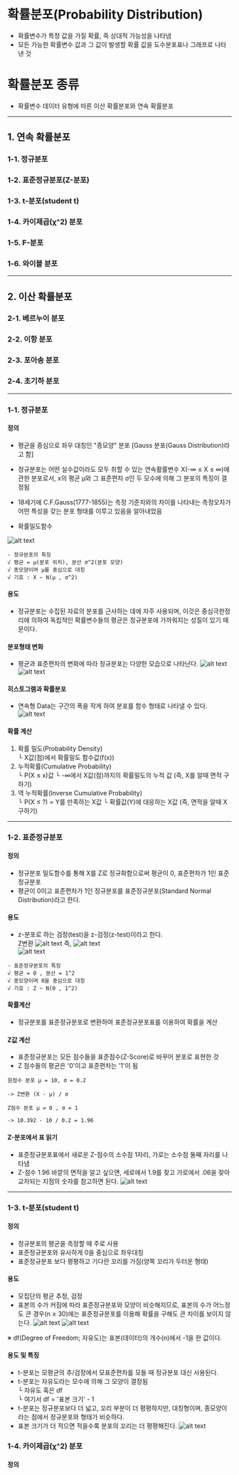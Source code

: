 # 확률분포(Probability Distribution)
- 확률변수가 특정 값을 가질 확률, 즉 상대적 가능성을 나타냄
- 모든 가능한 확률변수 값과 그 값이 발생할 확률 값을 도수분포표나 그래프로 나타낸 것

# 확률분포 종류
- 확률변수 데이터 유형에 따른 이산 확률분포와 연속 확률분포

-------------

## 1. 연속 확률분포
### 1-1. 정규분포
### 1-2. 표준정규분포(Z-분포)
### 1-3. t-분포(student t)
### 1-4. 카이제곱(χ^2) 분포
### 1-5. F-분포
### 1-6. 와이블 분포

-------------

## 2. 이산 확률분포
### 2-1. 베르누이 분포
### 2-2. 이항 분포
### 2-3. 포아송 분포
### 2-4. 초기하 분포

-------------

### 1-1. 정규분포
#### 정의
- 평균을 중심으로 좌우 대칭인 "종모양" 분포 [Gauss 분포(Gauss Distribution)라고 함]
- 정규분포는 어떤 실수값이라도 모두 취할 수 있는 연속활률변수 X(-∞ ≤ X ≤ ∞)에 관한 분포로서, x의 평균 μ와 그 표준편차 σ인 두 모수에 의해 그 분포의 특징이 결정됨
- 18세기에 C.F.Gauss(1777-1855)는 측정 기준치와의 차이를 나타내는 측정오차가 어떤 특성을 갖는 분포 형태를 이루고 있음을 알아내었음

- 확률밀도함수

![alt text](image.png)
```
- 정규분포의 특징
√ 평균 = μ(분포 위치), 분산 σ^2(분포 모양)
√ 종모양이며 μ를 중심으로 대칭
√ 기호 : X ~ N(μ , σ^2)
```

#### 용도
- 정규분포는 수집된 자료의 분포를 근사하는 데에 자주 사용되며, 이것은 중심극한정리에 의하여 독립적인 확률변수들의 평균은 정규분포에 가까워지는 성질이 있기 때문이다.

#### 분포형태 변화
- 평균과 표준편차의 변화에 따라 정규분포는 다양한 모습으로 나타난다.
![alt text](image-1.png)
![alt text](image-2.png)

#### 히스토그램과 확률분포
- 연속형 Data는 구간의 폭을 작게 하여 분포를 함수 형태로 나타낼 수 있다.
![alt text](image-3.png)

#### 확률 계산
1. 확률 밀도(Probability Density)<br>
  └ X값(점)에서 확률밀도 함수값(f(x))
2. 누적확률(Cumulative Probability)<br>
  └ P(X ≤ x)값
  └ -∞에서 X값(점)까지의 확률밀도의 누적 값 (즉, X를 알때 면적 구하기)
3. 역 누적확률(Inverse Cumulative Probability)<br>
  └ P(X ≤ ?) = Y를 만족하는 X값
  └ 확률값(Y)에 대응하는 X값 (즉, 면적을 알때 X 구하기)

-------------

### 1-2. 표준정규분포
#### 정의
- 정규분포 밀도함수를 통해 X를 Z로 정규화함으로써 평균이 0, 표준편차가 1인 표준정규분포
- 평균이 0이고 표준편차가 1인 정규분포를 표준정규분포(Standard Normal Distribution)라고 한다.

#### 용도
- z-분포로 하는 검정(test)을 z-검정(z-test)이라고 한다.<br>
Z변환
![alt text](image-4.png) 즉,
![alt text](image-6.png)<br>
![alt text](image-7.png)
```
- 표준정규분포의 특징
√ 평균 = 0 , 분산 = 1^2
√ 종모양이며 0을 중심으로 대칭
√ 기호 : Z ~ N(0 , 1^2)
```

#### 확률계산
- 정규분포를 표준정규분포로 변환하여 표준정규분포표를 이용하여 확률을 계산

#### Z값 계산
- 표준정규분포는 모든 점수들을 표준점수(Z-Score)로 바꾸어 분포로 표현한 것
- Z 점수들의 평균은 '0'이고 표준편차는 '1'이 됨
```
원점수 분포 μ = 10, σ = 0.2

-> Z변환 (X - μ) / σ

Z점수 분포 μ = 0 , σ = 1

-> 10.392 - 10 / 0.2 = 1.96
```

#### Z-분포에서 표 읽기
- 표준정규분포표에서 새로운 Z-점수의 소수점 1자리, 가로는 소수점 둘째 자리를 나타냄
- Z-점수 1.96 바깥의 면적을 알고 싶으면, 세로에서 1.9를 찾고 가로에서 .06을 찾아 교차되는 지점의 숫자를 참고하면 된다.
![alt text](image-9.png)

-------------

### 1-3. t-분포(student t)
#### 정의
- 정규분포의 평균을 측정할 때 주로 사용
- 표준정규분포와 유사하게 0을 중심으로 좌우대칭
- 표준정규분포 보다 평평하고 기다란 꼬리를 가짐(양쪽 꼬리가 두터운 형태)

#### 용도
- 모집단의 평균 추정, 검정
- 표본의 수가 커짐에 따라 표준정규분포와 모양이 비슷해지므로, 표본의 수가 어느정도 큰 경우(n ≥ 30)에는 표준정규분포를 이용해 확률을 구해도 큰 차이를 보이지 않는다.
![alt text](image-12.png)
![alt text](image-13.png)

※ df(Degree of Freedom; 자유도)는 표본(데이터)의 개수(n)에서 -1을 한 값이다.

#### 용도 및 특징
- t-분포는 모평균의 추/검정에서 모표준편차를 모들 때 정규분포 대신 사용된다.
- t-분포는 자유도라는 모수에 의해 그 모양이 결정됨<br>
  └ 자유도 혹은 df<br>
  └ 여기서 df = '표본 크기' - 1
- t-분포는 정규분포보다 더 넓고, 꼬리 부분이 더 평평하지만, 대칭형이며, 종모양이라는 점에서 정규분포와 형태가 비슷하다.
- 표본 크기가 더 적으면 적을수록 분포의 꼬리는 더 평평해진다.
![alt text](image-14.png)

### 1-4. 카이제곱(χ^2) 분포
#### 정의